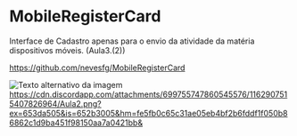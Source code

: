 # MobileRegisterCard
Interface de Cadastro apenas para o envio da atividade da matéria dispositivos móveis. (Aula3.(2))

https://github.com/nevesfg/MobileRegisterCard

![Texto alternativo da imagem](https://cdn.discordapp.com/attachments/699755747860545576/1162907515407826964/Aula2.png?ex=653da505&is=652b3005&hm=fe5fb0c65c31ae05eb4bf2b6fddf1f050b86862c1d9ba451f98150aa7a0421bb&)
https://cdn.discordapp.com/attachments/699755747860545576/1162907515407826964/Aula2.png?ex=653da505&is=652b3005&hm=fe5fb0c65c31ae05eb4bf2b6fddf1f050b86862c1d9ba451f98150aa7a0421bb&
